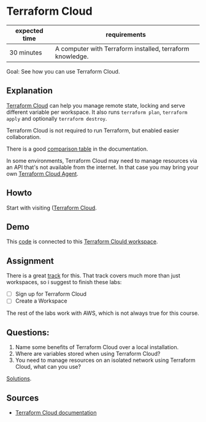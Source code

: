 # Terraform Cloud

|expected time|requirements                                             |
|-------------|---------------------------------------------------------|
|30 minutes   |A computer with Terraform installed, terraform knowledge.|

Goal: See how you can use Terraform Cloud.

## Explanation

[Terraform Cloud](https://app.terraform.io/) can help you manage remote state, locking and serve different variable per workspace. It also runs `terraform plan`, `terraform apply` and optionally `terraform destroy`.

Terraform Cloud is not required to run Terraform, but enabled easier collaboration.

There is a good [comparison table](https://www.terraform.io/docs/cloud/workspaces/index.html#workspace-contents) in the documentation.

In some environments, Terraform Cloud may need to manage resources via an API that's not available from the internet. In that case you may bring your own [Terraform Cloud Agent](https://www.terraform.io/docs/cloud/agents/index.html).

## Howto

Start with visiting ([Terraform Cloud](https://app.terraform.io/).

## Demo

This [code](https://github.com/robertdebock/git-terraform-demo) is connected to this [Terraform Clould workspace](https://app.terraform.io/app/robertdebock/workspaces/git-terraform-demo).

## Assignment

There is a great [track](https://learn.hashicorp.com/collections/terraform/cloud-get-started) for this. That track covers much more than just workspaces, so i suggest to finish these labs:

- [ ] Sign up for Terraform Cloud
- [ ] Create a Workspace

The rest of the labs work with AWS, which is not always true for this course.

## Questions:

1. Name some benefits of Terraform Cloud over a local installation.
2. Where are variables stored when using Terraform Cloud?
3. You need to manage resources on an isolated network using Terraform Cloud, what can you use?

[Solutions](terraform-cloud-solutions).

## Sources

- [Terraform Cloud documentation](https://www.terraform.io/docs/cloud/workspaces/index.html)
